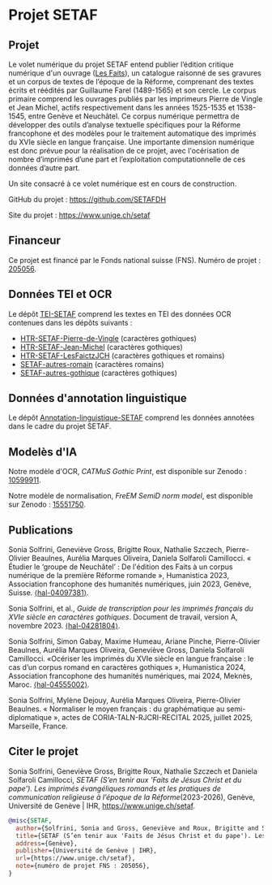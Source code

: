 # Projet SETAF

## Projet

Le volet numérique du projet SETAF entend publier l’édition critique numérique d'un ouvrage ([Les Faits](https://www.unige.ch/setaf/projet)), un catalogue raisonné de ses gravures et un corpus de textes de l’époque de la Réforme, comprenant des textes écrits et réédités par Guillaume Farel (1489-1565) et son cercle. Le corpus primaire comprend les ouvrages publiés par les imprimeurs Pierre de Vingle et Jean Michel, actifs respectivement dans les années 1525-1535 et 1538-1545, entre Genève et Neuchâtel. Ce corpus numérique permettra de développer des outils d’analyse textuelle spécifiques pour la Réforme francophone et des modèles pour le traitement automatique des imprimés du XVIe siècle en langue française. Une importante dimension numérique est donc prévue pour la réalisation de ce projet, avec l'océrisation de nombre d’imprimés d’une part et l’exploitation computationnelle de ces données d’autre part.

Un site consacré à ce volet numérique est en cours de construction.

GitHub du projet : https://github.com/SETAFDH 

Site du projet : https://www.unige.ch/setaf


## Financeur

Ce projet est financé par le Fonds national suisse (FNS). Numéro de projet : [205056](https://data.snf.ch/grants/grant/205056).


## Données TEI et OCR

Le dépôt [TEI-SETAF](https://github.com/SETAFDH/TEI-SETAF) comprend les textes en TEI des données OCR contenues dans les dépôts suivants :
- [HTR-SETAF-Pierre-de-Vingle](https://github.com/SETAFDH/HTR-SETAF-Pierre-de-Vingle) (caractères gothiques)
- [HTR-SETAF-Jean-Michel](https://github.com/SETAFDH/HTR-SETAF-Jean-Michel) (caractères gothiques)
- [HTR-SETAF-LesFaictzJCH](https://github.com/SETAFDH/HTR-SETAF-LesFaictzJCH) (caractères gothiques et romains)
- [SETAF-autres-romain](https://github.com/SETAFDH/SETAF-autres-romain) (caractères romains)
- [SETAF-autres-gothique](https://github.com/SETAFDH/SETAF-autres-gothique) (caractères gothiques)


## Données d'annotation linguistique

Le dépôt [Annotation-linguistique-SETAF](https://github.com/SETAFDH/Annotation-linguistique-SETAF) comprend les données annotées dans le cadre du projet SETAF.


## Modelès d'IA

Notre modèle d'OCR, _CATMuS Gothic Print_, est disponible sur Zenodo : [10599911](https://zenodo.org/records/10599911).

Notre modèle de normalisation, _FreEM SemiD norm model_, est disponible sur Zenodo : [15551750](https://zenodo.org/records/15551750).


## Publications

Sonia Solfrini, Geneviève Gross, Brigitte Roux, Nathalie Szczech, Pierre-Olivier Beaulnes, Aurélia Marques Oliveira, Daniela Solfaroli Camillocci. « Étudier le ‘groupe de Neuchâtel’ : De l'édition des Faits à un corpus numérique de la première Réforme romande », Humanistica 2023, Association francophone des humanités numériques, juin 2023, Genève, Suisse. [⟨hal-04097381⟩](https://hal.science/hal-04097381).

Sonia Solfrini, et al., _Guide de transcription pour les imprimés français du XVIe siècle en caractères gothiques_. Document de travail, version A, novembre 2023. [⟨hal-04281804⟩](https://hal.science/hal-04281804).

Sonia Solfrini, Simon Gabay, Maxime Humeau, Ariane Pinche, Pierre-Olivier Beaulnes, Aurélia Marques Oliveira, Geneviève Gross, Daniela Solfaroli Camillocci. «Océriser les imprimés du XVIe siècle en langue française : le cas d’un corpus romand en caractères gothiques », Humanistica 2024, Association francophone des humanités numériques, mai 2024, Meknès, Maroc. [⟨hal-04555002⟩](https://hal.science/hal-04555002).

Sonia Solfrini, Mylène Dejouy, Aurélia Marques Oliveira, Pierre-Olivier Beaulnes. « Normaliser le moyen français : du graphématique au semi-diplomatique », actes de CORIA-TALN-RJCRI-RECITAL 2025, juillet 2025, Marseille, France.


## Citer le projet 

Sonia Solfrini, Geneviève Gross, Brigitte Roux, Nathalie Szczech et Daniela Solfaroli Camillocci, _SETAF (S’en tenir aux 'Faits de Jésus Christ et du pape'). Les imprimés évangéliques romands et les pratiques de communication religieuse à l’époque de la Réforme_(2023-2026), Genève, Université de Genève | IHR, https://www.unige.ch/setaf.

```bibtex
@misc{SETAF,
  author={Solfrini, Sonia and Gross, Geneviève and Roux, Brigitte and Szczech, Nathalie and Solfaroli Camillocci, Daniela},
  title={SETAF (S’en tenir aux 'Faits de Jésus Christ et du pape'). Les imprimés évangéliques romands et les pratiques de communication religieuse à l’époque de la Réforme (2023-2026)},
  address={Genève},
  publisher={Université de Genève | IHR},
  url={https://www.unige.ch/setaf},
  note={numéro de projet FNS : 205056},
}
```

